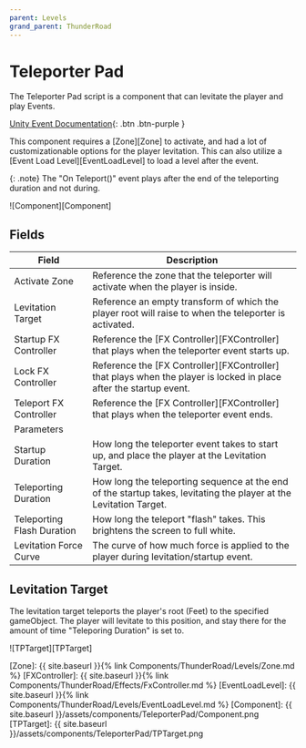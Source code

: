 ```yaml
---
parent: Levels
grand_parent: ThunderRoad
---
```


# Teleporter Pad

The Teleporter Pad script is a component that can levitate the player and play Events.

[Unity Event Documentation](https://docs.unity3d.com/Manual/UnityEvents.html){: .btn .btn-purple }

This component requires a [Zone][Zone] to activate, and had a lot of customizationable options for the player levitation. This can also utilize a [Event Load Level][EventLoadLevel] to load a level after the event. 

{: .note}
The "On Teleport()" event plays after the end of the teleporting duration and not during.

![Component][Component]

## Fields

| Field                       | Description
| ---                         | ---
| Activate Zone               | Reference the zone that the teleporter will activate when the player is inside.
| Levitation Target           | Reference an empty transform of which the player root will raise to when the teleporter is activated.
| Startup FX Controller       | Reference the [FX Controller][FXController] that plays when the teleporter event starts up.
| Lock FX Controller          | Reference the [FX Controller][FXController] that plays when the player is locked in place after the startup event.
| Teleport FX Controller      | Reference the [FX Controller][FXController] that plays when the teleporter event ends.
| Parameters                  |
| Startup Duration            | How long the teleporter event takes to start up, and place the player at the Levitation Target.
| Teleporting Duration        | How long the teleporting sequence at the end of the startup takes, levitating the player at the Levitation Target.
| Teleporting Flash Duration  | How long the teleport "flash" takes. This brightens the screen to full white.
| Levitation Force Curve      | The curve of how much force is applied to the player during levitation/startup event.

## Levitation Target

The levitation target teleports the player's root (Feet) to the specified gameObject. The player will levitate to this position, and stay there for the amount of time "Teleporing Duration" is set to.

![TPTarget][TPTarget]


[Zone]: {{ site.baseurl }}{% link Components/ThunderRoad/Levels/Zone.md %}
[FXController]: {{ site.baseurl }}{% link Components/ThunderRoad/Effects/FxController.md %}
[EventLoadLevel]: {{ site.baseurl }}{% link Components/ThunderRoad/Levels/EventLoadLevel.md %}
[Component]: {{ site.baseurl }}/assets/components/TeleporterPad/Component.png
[TPTarget]: {{ site.baseurl }}/assets/components/TeleporterPad/TPTarget.png
